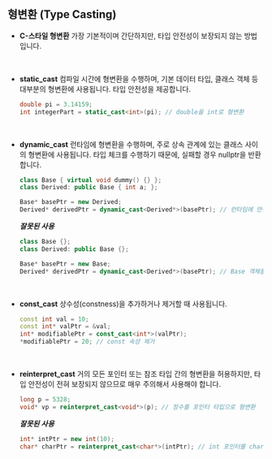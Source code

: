 
## 형변환 (Type Casting)

- **C-스타일 형변환**
가장 기본적이며 간단하지만, 타입 안전성이 보장되지 않는 방법입니다.
<br>

- **static_cast**
컴파일 시간에 형변환을 수행하며, 기본 데이터 타입, 클래스 객체 등 대부분의 형변환에 사용됩니다. 타입 안전성을 제공합니다.
  ```cpp
  double pi = 3.14159;
  int integerPart = static_cast<int>(pi); // double을 int로 형변환
  ```
<br>

- **dynamic_cast**
런타임에 형변환을 수행하며, 주로 상속 관계에 있는 클래스 사이의 형변환에 사용됩니다. 타입 체크를 수행하기 때문에, 실패할 경우 nullptr을 반환합니다.
  ```cpp
  class Base { virtual void dummy() {} };
  class Derived: public Base { int a; };

  Base* basePtr = new Derived;
  Derived* derivedPtr = dynamic_cast<Derived*>(basePtr); // 런타임에 안전하게 다운캐스팅
  ```
  ***잘못된 사용***
  ```cpp
  class Base {};
  class Derived: public Base {};  

  Base* basePtr = new Base;
  Derived* derivedPtr = dynamic_cast<Derived*>(basePtr); // Base 객체를 Derived 타입으로 다운캐스팅 시도
  ```
<br>

- **const_cast**
상수성(constness)을 추가하거나 제거할 때 사용됩니다.
  ```cpp
  const int val = 10;
  const int* valPtr = &val;
  int* modifiablePtr = const_cast<int*>(valPtr);
  *modifiablePtr = 20; // const 속성 제거
  ```
<br>

- **reinterpret_cast**
거의 모든 포인터 또는 참조 타입 간의 형변환을 허용하지만, 타입 안전성이 전혀 보장되지 않으므로 매우 주의해서 사용해야 합니다.
  ```cpp
  long p = 5328;
  void* vp = reinterpret_cast<void*>(p); // 정수를 포인터 타입으로 형변환
  ```
  ***잘못된 사용***
  ```cpp
  int* intPtr = new int(10);
  char* charPtr = reinterpret_cast<char*>(intPtr); // int 포인터를 char 포인터로 잘못 형변환
  ```
